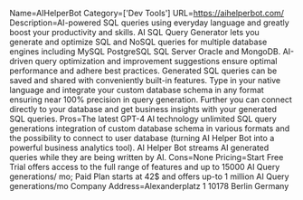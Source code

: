 Name=AIHelperBot
Category=['Dev Tools']
URL=https://aihelperbot.com/
Description=AI-powered SQL queries using everyday language and greatly boost your productivity and skills. AI SQL Query Generator lets you generate and optimize SQL and NoSQL queries for multiple database engines including MySQL PostgreSQL SQL Server Oracle and MongoDB. AI-driven query optimization and improvement suggestions ensure optimal performance and adhere best practices. Generated SQL queries can be saved and shared with conveniently built-in features. Type in your native language and integrate your custom database schema in any format ensuring near 100% precision in query generation. Further you can connect directly to your database and get business insights with your generated SQL queries.
Pros=The latest GPT-4 AI technology unlimited SQL query generations integration of custom database schema in various formats and the possibility to connect to user database (turning AI Helper Bot into a powerful business analytics tool). AI Helper Bot streams AI generated queries while they are being written by AI.
Cons=None
Pricing=Start Free Trial offers access to the full range of features and up to 15000 AI Query generations/ mo; Paid Plan starts at 42$ and offers up-to 1 million AI Query generations/mo
Company Address=Alexanderplatz 1 10178 Berlin Germany
